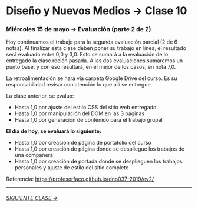 # Diseño y Nuevos Medios → Clase 10 

### Miércoles 15 de mayo → Evaluación (parte 2 de 2)

Hoy continuamos el trabajo para la segunda evaluación parcial (2 de 6 notas). Al finalizar esta clase deben poner su trabajo en línea, el resultado será evaluado entre 0,0 y 3,0. Esto se sumará a la evaluación de lo entregado la clase recién pasada. A las dos evaluaciones sumaremos un punto base, y con eso resultará, en el mejor de los casos, en nota 7,0.

La retroalimentación se hará vía carpeta Google Drive del curso. Es su responsabilidad revisar con atención lo que allí se entregue. 

La clase anterior, se evaluó:

- Hasta 1,0 por ajuste del estilo CSS del sitio web entregado. 
- Hasta 1,0 por manipulación del DOM en las 3 páginas
- Hasta 1,0 por generación de contenido para el trabajo grupal

**El día de hoy, se evaluará lo siguiente:** 

- Hasta 1,0 por creación de página de portafolio del curso 
- Hasta 1,0 por creación de página donde se despliegue los trabajos de una compañera
- Hasta 1,0 por creación de portada donde se desplieguen los trabajos personales y ajuste de estilo del sitio completo


Referencia: https://profesorfaco.github.io/dno037-2019/ev2/

- - - - - - - 

###### [SIGUIENTE CLASE →](https://github.com/profesorfaco/dno037-2019/tree/gh-pages/clase-11)
